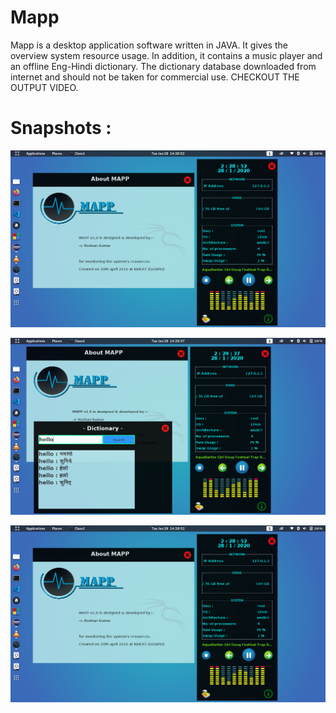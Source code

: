 # Mapp
Mapp is a desktop application software written in JAVA. 
It gives the overview system resource usage. 
In addition, it contains a music player and an offline Eng-Hindi dictionary. 
The dictionary database downloaded from internet and should not be taken for commercial use. 
CHECKOUT THE OUTPUT VIDEO.

# Snapshots : 
![alt Output1](https://raw.githubusercontent.com/roshansourav/Mapp/master/Screenshots/1.png)

![alt Output2](https://raw.githubusercontent.com/roshansourav/Mapp/master/Screenshots/2.png)

![alt Output3](https://raw.githubusercontent.com/roshansourav/Mapp/master/Screenshots/3.png)

